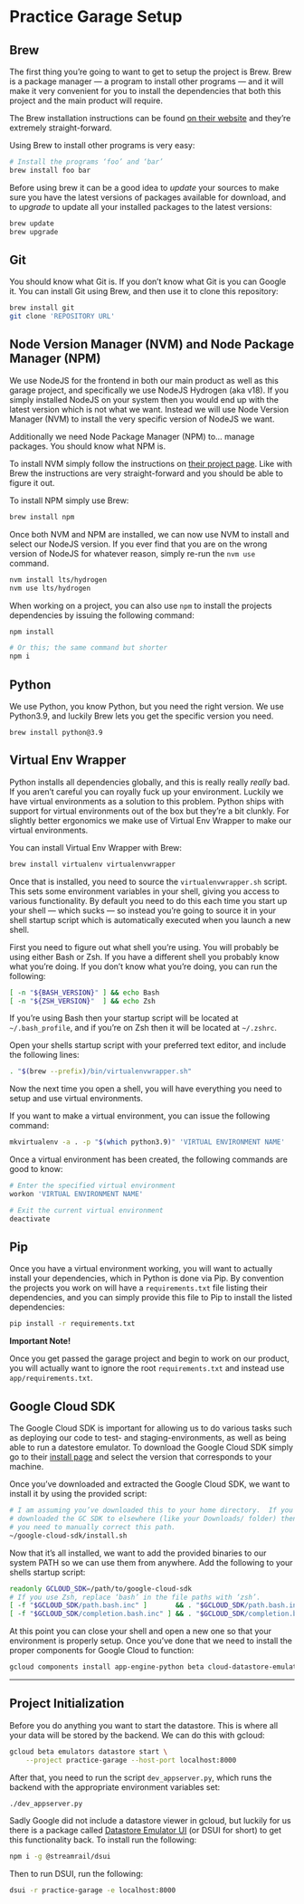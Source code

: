 # Practice Garage Setup

## Brew

The first thing you’re going to want to get to setup the project is Brew.
Brew is a package manager — a program to install other programs — and it
will make it very convenient for you to install the dependencies that
both this project and the main product will require.

The Brew installation instructions can be found [on their website][1] and
they’re extremely straight-forward.

Using Brew to install other programs is very easy:

```sh
# Install the programs ‘foo’ and ‘bar’
brew install foo bar
```

Before using brew it can be a good idea to *update* your sources to make
sure you have the latest versions of packages available for download, and
to *upgrade* to update all your installed packages to the latest
versions:

```sh
brew update
brew upgrade
```

[1]: https://brew.sh/

## Git

You should know what Git is.  If you don’t know what Git is you can
Google it.  You can install Git using Brew, and then use it to clone this
repository:

```sh
brew install git
git clone 'REPOSITORY URL'
```

## Node Version Manager (NVM) and Node Package Manager (NPM)

We use NodeJS for the frontend in both our main product as well as this
garage project, and specifically we use NodeJS Hydrogen (aka v18).  If
you simply installed NodeJS on your system then you would end up with the
latest version which is not what we want.  Instead we will use Node
Version Manager (NVM) to install the very specific version of NodeJS we
want.

Additionally we need Node Package Manager (NPM) to… manage packages.  You
should know what NPM is.

To install NVM simply follow the instructions on [their project page][2].
Like with Brew the instructions are very straight-forward and you should
be able to figure it out.

To install NPM simply use Brew:

```sh
brew install npm
```

Once both NVM and NPM are installed, we can now use NVM to install and
select our NodeJS version.  If you ever find that you are on the wrong
version of NodeJS for whatever reason, simply re-run the `nvm use`
command.

```sh
nvm install lts/hydrogen
nvm use lts/hydrogen
```

When working on a project, you can also use `npm` to install the projects
dependencies by issuing the following command:

```sh
npm install

# Or this; the same command but shorter
npm i
```

[2]: https://github.com/nvm-sh/nvm?tab=readme-ov-file#install--update-script

## Python

We use Python, you know Python, but you need the right version.  We use
Python3.9, and luckily Brew lets you get the specific version you need.

```
brew install python@3.9
```

## Virtual Env Wrapper

Python installs all dependencies globally, and this is really really
*really* bad.  If you aren’t careful you can royally fuck up your
environment.  Luckily we have virtual environments as a solution to this
problem.  Python ships with support for virtual environments out of the
box but they’re a bit clunkly.  For slightly better ergonomics we make
use of Virtual Env Wrapper to make our virtual environments.

You can install Virtual Env Wrapper with Brew:

```sh
brew install virtualenv virtualenvwrapper
```

Once that is installed, you need to source the `virtualenvwrapper.sh`
script.  This sets some environment variables in your shell, giving you
access to various functionality.  By default you need to do this each
time you start up your shell — which sucks — so instead you’re going to
source it in your shell startup script which is automatically executed
when you launch a new shell.

First you need to figure out what shell you’re using.  You will probably
be using either Bash or Zsh.  If you have a different shell you probably
know what you’re doing.  If you don’t know what you’re doing, you can run
the following:

```sh
[ -n "${BASH_VERSION}" ] && echo Bash
[ -n "${ZSH_VERSION}"  ] && echo Zsh
```

If you’re using Bash then your startup script will be located at
`~/.bash_profile`, and if you’re on Zsh then it will be located at
`~/.zshrc`.

Open your shells startup script with your preferred text editor, and
include the following lines:

```sh
. "$(brew --prefix)/bin/virtualenvwrapper.sh"
```

Now the next time you open a shell, you will have everything you need to
setup and use virtual environments.

If you want to make a virtual environment, you can issue the following
command:

```sh
mkvirtualenv -a . -p "$(which python3.9)" 'VIRTUAL ENVIRONMENT NAME'
```

Once a virtual environment has been created, the following commands are
good to know:

```sh
# Enter the specified virtual environment
workon 'VIRTUAL ENVIRONMENT NAME'

# Exit the current virtual environment
deactivate
```

## Pip

Once you have a virtual environment working, you will want to actually
install your dependencies, which in Python is done via Pip.  By
convention the projects you work on will have a `requirements.txt` file
listing their dependencies, and you can simply provide this file to Pip
to install the listed dependencies:

```sh
pip install -r requirements.txt
```

**Important Note!**

Once you get passed the garage project and begin to work on our product,
you will actually want to ignore the root `requirements.txt` and instead
use `app/requirements.txt`.

## Google Cloud SDK

The Google Cloud SDK is important for allowing us to do various tasks
such as deploying our code to test- and staging-environments, as well as
being able to run a datestore emulator.  To download the Google Cloud SDK
simply go to their [install page][3] and select the version that
corresponds to your machine.

Once you’ve downloaded and extracted the Google Cloud SDK, we want to
install it by using the provided script:

```sh
# I am assuming you’ve downloaded this to your home directory.  If you
# downloaded the GC SDK to elsewhere (like your Downloads/ folder) then
# you need to manually correct this path.
~/google-cloud-sdk/install.sh
```

Now that it’s all installed, we want to add the provided binaries to our
system PATH so we can use them from anywhere.  Add the following to your
shells startup script:

```sh
readonly GCLOUD_SDK=/path/to/google-cloud-sdk
# If you use Zsh, replace ‘bash’ in the file paths with ‘zsh’.
[ -f "$GCLOUD_SDK/path.bash.inc" ]       && . "$GCLOUD_SDK/path.bash.inc"
[ -f "$GCLOUD_SDK/completion.bash.inc" ] && . "$GCLOUD_SDK/completion.bash.inc"
```

At this point you can close your shell and open a new one so that your
environment is properly setup.  Once you’ve done that we need to install
the proper components for Google Cloud to function:

```sh
gcloud components install app-engine-python beta cloud-datastore-emulator
```

[3]: https://cloud.google.com/sdk/docs/install

---

## Project Initialization

Before you do anything you want to start the datastore.  This is where
all your data will be stored by the backend.  We can do this with gcloud:

```sh
gcloud beta emulators datastore start \
    --project practice-garage --host-port localhost:8000
```

After that, you need to run the script `dev_appserver.py`, which runs the
backend with the appropriate environment variables set:

```sh
./dev_appserver.py
```

Sadly Google did not include a datastore viewer in gcloud, but luckily
for us there is a package called [Datastore Emulator UI][4] (or DSUI for
short) to get this functionality back.  To install run the following:

```sh
npm i -g @streamrail/dsui
```

Then to run DSUI, run the following:

```sh
dsui -r practice-garage -e localhost:8000
```

[4]: https://github.com/streamrail/dsui
